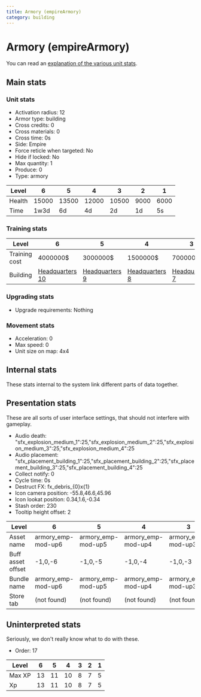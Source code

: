 ```yaml
---
title: Armory (empireArmory)
category: building
---
```


# Armory (empireArmory)

You can read an [explanation  of the various unit stats](unitexplained.md).

## Main stats

### Unit stats

  * Activation radius: 12
  * Armor type: building
  * Cross credits: 0
  * Cross materials: 0
  * Cross time: 0s
  * Side: Empire
  * Force reticle when targeted: No
  * Hide if locked: No
  * Max quantity: 1
  * Produce: 0
  * Type: armory

|Level |6    |5    |4    |3    |2   |1   |
|------|-----|-----|-----|-----|----|----|
|Health|15000|13500|12000|10500|9000|6000|
|Time  |1w3d |6d   |4d   |2d   |1d  |5s  |


### Training stats

|Level        |6                               |5                              |4                              |3                              |2                              |1                              |
|-------------|--------------------------------|-------------------------------|-------------------------------|-------------------------------|-------------------------------|-------------------------------|
|Training cost|4000000$                        |3000000$                       |1500000$                       |700000$                        |550000$                        |10000$                         |
|Building     |[Headquarters 10](empireHQ.html)|[Headquarters 9](empireHQ.html)|[Headquarters 8](empireHQ.html)|[Headquarters 7](empireHQ.html)|[Headquarters 6](empireHQ.html)|[Headquarters 6](empireHQ.html)|


### Upgrading stats

  * Upgrade requirements: Nothing

### Movement stats

  * Acceleration: 0
  * Max speed: 0
  * Unit size on map: 4x4

## Internal stats

These stats internal to the system link different parts of data together.


## Presentation stats

These are all sorts of user interface settings, that should not interfere with gameplay.

  * Audio death: "sfx_explosion_medium_1":25,"sfx_explosion_medium_2":25,"sfx_explosion_medium_3":25,"sfx_explosion_medium_4":25
  * Audio placement: "sfx_placement_building_1":25,"sfx_placement_building_2":25,"sfx_placement_building_3":25,"sfx_placement_building_4":25
  * Collect notify: 0
  * Cycle time: 0s
  * Destruct FX: fx_debris_{0}x{1}
  * Icon camera position: -55.8,46.6,45.96
  * Icon lookat position: 0.34,1.6,-0.34
  * Stash order: 230
  * Tooltip height offset: 2

|Level            |6                 |5                 |4                 |3                 |2                 |1                 |
|-----------------|------------------|------------------|------------------|------------------|------------------|------------------|
|Asset name       |armory_emp-mod-up6|armory_emp-mod-up5|armory_emp-mod-up4|armory_emp-mod-up3|armory_emp-mod-up2|armory_emp-mod-up1|
|Buff asset offset|-1,0,-6           |-1,0,-5           |-1,0,-4           |-1,0,-3           |-1,0,-2           |-1,0,-1           |
|Bundle name      |armory_emp-mod-up6|armory_emp-mod-up5|armory_emp-mod-up4|armory_emp-mod-up3|armory_emp-mod-up2|armory_emp-mod-up1|
|Store tab        |(not found)       |(not found)       |(not found)       |(not found)       |(not found)       |army              |


## Uninterpreted stats

Seriously, we don't really know what to do with these.

  * Order: 17

|Level |6 |5 |4 |3|2|1|
|------|--|--|--|-|-|-|
|Max XP|13|11|10|8|7|5|
|Xp    |13|11|10|8|7|5|


